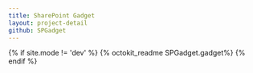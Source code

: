 ```yaml
---
title: SharePoint Gadget
layout: project-detail
github: SPGadget 
---
```



{% if site.mode != 'dev' %}
{% octokit_readme SPGadget.gadget%}
{% endif %}
  



